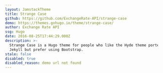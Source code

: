 ```yaml
---
layout: JamstackTheme
title: Strange Case
github: https://github.com/ExchangeRate-API/strange-case
demo: https://themes.gohugo.io/theme/strange-case/
author: Exchange Rate API
ssg: Hugo
date: 2016-08-25T17:44:29.000Z
description: >-
  Strange Case is a Hugo theme for people who like the Hyde theme ported from
  Jekyll but prefer using Bootstrap.
stale: false
disabled: true
disabled_reason: demo url not found
---
```

